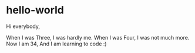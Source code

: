 # hello-world

Hi everybody,

When I was Three,
I was hardly me.
When I was Four,
I was not much more.
Now I am 34,
And I am learning to code :)

